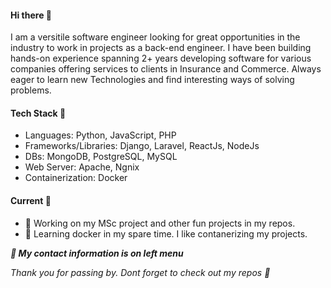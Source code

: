 #### Hi there 👋

<p>I am a versitile software engineer looking for great opportunities in the industry to work in projects as a back-end engineer. I have been building hands-on experience spanning 2+ years developing software for various companies offering services to clients in Insurance and Commerce. Always eager to learn new Technologies and find interesting ways of solving problems. 
        
<!--
**jacksonmoji/jacksonmoji** is a ✨ _special_ ✨ repository because its `README.md` (this file) appears on your GitHub profile.

Here are some ideas to get you started:
-->

#### Tech Stack 🧰
  * Languages: Python, JavaScript, PHP
  * Frameworks/Libraries:  Django, Laravel, ReactJs, NodeJs
  * DBs: MongoDB, PostgreSQL, MySQL
  * Web Server: Apache, Ngnix
  * Containerization: Docker

#### Current  🚀
- 🔭 Working on my MSc project and other fun projects in my repos.
- 🌱 Learning docker in my spare time. I like contanerizing my projects.

<b><i>🔗 My contact information is on left menu</i></b>

<p> <i>Thank you for passing by. Dont forget to check out my repos 🙂 </i> </p>




